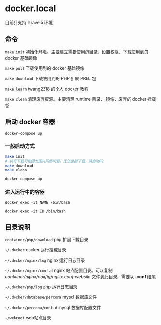 # docker.local

目前只支持 laravel5 环境

## 命令

`make init` 初始化环境。主要建立需要使用的目录、设置权限、下载使用到的 docker 基础镜像

`make pull` 下载使用到的 docker 基础镜像

`make download` 下载使用到的 PHP 扩展 PREL 包

`make learn` twang2218 的个人 docker 教程

`make clean` 清理废弃资源。主要清理 runtime 目录、<none> 镜像、废弃的 docker 挂载卷

## 启动 docker 容器

`docker-compose up`

### 一般启动方式

```bash
make init
# 执行下载可能因为国内网络问题，无法直接下载，请自动FQ
make download
make clean

docker-compose up
```

### 进入运行中的容器

```
docker exec -it NAME /bin/bash

docker exec -it ID /bin/bash

```

## 目录说明

`container/php/download` php 扩展下载目录

`~/.docker` docker 运行挂载目录

`~/.docker/nginx/log` nginx 运行日志目录

`~/.docker/nginx/conf.d` nginx 站点配置目录。可以复制 _container/nginx/config/nginx.conf-website_ 
文件到此目录，需要以 __.conf__ 结尾

`~/.docker/php/log` php 运行日志目录

`~/.docker/database/percona` mysql 数据库文件

`~/.docker/percona/conf.d` mysql 数据库配置文件

`~/webroot` web站点目录

